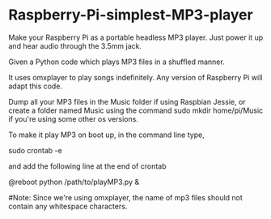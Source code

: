 # Raspberry-Pi-simplest-MP3-player

Make your Raspberry Pi as a portable headless MP3 player.
Just power it up and hear audio through the 3.5mm jack.

Given a Python code which plays MP3 files in a shuffled manner.

It uses omxplayer to play songs indefinitely. Any version of Raspberry Pi will adapt this code.

Dump all your MP3 files in the Music folder if using Raspbian Jessie, or create a folder named Music using the command sudo mkdir home/pi/Music if you're using some other os versions.

To make it play MP3 on boot up,
in the command line type,

sudo crontab -e

and add the following line at the end of crontab

@reboot python /path/to/playMP3.py &

#Note:
Since we're using omxplayer, the name of mp3 files should not contain any whitespace characters.

